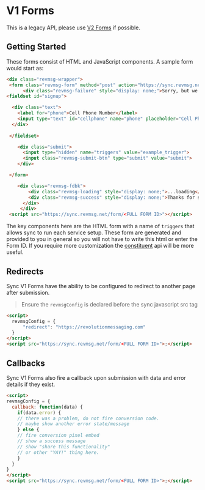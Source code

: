 # V1 Forms

This is a legacy API, please use [V2 Forms](#v2-forms) if possible.

## Getting Started

These forms consist of HTML and JavaScript components.
A sample form would start as:


```html
<div class="revmsg-wrapper"> 
 <form class="revmsg-form" method="post" action="https://sync.revmsg.net/constituent/<access token>/" name="revmsg-form">
      <div class="revmsg-failure" style="display: none;">Sorry, but we failed to add you to the list. Please try again or contact <a href="tel:+18887806763">1.888.780.6763</a></div> 
<fieldset id="signup"> 

  <div class="text">
    <label for="phone">Cell Phone Number</label>
    <input type="text" id="cellphone" name="phone" placeholder="Cell Phone Number">
  </div>
  
 </fieldset> 

    <div class="submit">
      <input type="hidden" name="triggers" value="example_trigger">
      <input class="revmsg-submit-btn" type="submit" value="submit">
    </div> 

 </form> 

    <div class="revmsg-fdbk">
        <div class="revmsg-loading" style="display: none;">...loading</div>
        <div class="revmsg-success" style="display: none;">Thanks for signing up!</div>
      </div>
     </div>
 <script src="https://sync.revmsg.net/form/<FULL FORM ID>"></script>
```

The key components here are the HTML form with a name of `triggers` that allows sync to run each service setup.
These form are generated and provided to you in general so you will not have to write this html or enter the Form ID.
If you require more customization the [constituent](#constitutent) api will be more useful.

## Redirects
Sync V1 Forms have the ability to be configured to redirect to another page after submission. 

> Ensure the `revmsgConfig` is declared before the sync javascript src tag

```html
<script>
  revmsgConfig = {
      "redirect": "https://revolutionmessaging.com"
  }
</script>
<script src="https://sync.revmsg.net/form/<FULL FORM ID>">;</script>
```

## Callbacks
Sync V1 Forms also fire a callback upon submission with data and error details if they exist.

```html
<script>
revmsgConfig = {
  callback: function(data) {
    if(data.error) {
    // there was a problem, do not fire conversion code.
    // maybe show another error state/message
    } else {
    // fire conversion pixel embed
    // show a success message
    // show "share this functionality"
    // or other "YAY!" thing here.
    }
  }
}
</script>
<script src="https://sync.revmsg.net/form/<FULL FORM ID>">;</script>
```
